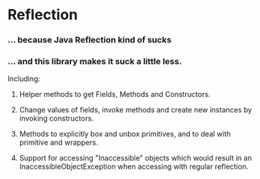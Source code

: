 # Reflection

### ... because Java Reflection kind of sucks

### ... and this library makes it suck a little less.

Including:

1. Helper methods to get Fields, Methods and Constructors.

2. Change values of fields, invoke methods and create new instances by invoking constructors.

3. Methods to explicitly box and unbox primitives, and to deal with primitive and wrappers.

4. Support for accessing "Inaccessible" objects which would result in an InaccessibleObjectException when accessing with regular reflection.
